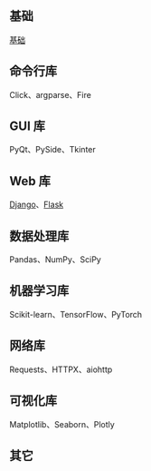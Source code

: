 ## 基础

[基础](./vault/basic.md)

## 命令行库

Click、argparse、Fire

## GUI 库

PyQt、PySide、Tkinter

## Web 库

[Django](./vault/Django.md)、[Flask](./vault/flask.mdl)

## 数据处理库

Pandas、NumPy、SciPy

## 机器学习库

Scikit-learn、TensorFlow、PyTorch

## 网络库

Requests、HTTPX、aiohttp

## 可视化库

Matplotlib、Seaborn、Plotly

## 其它